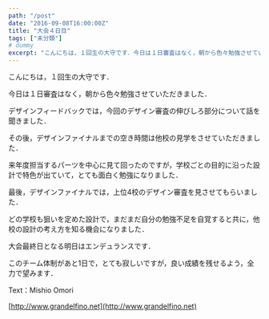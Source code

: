 ```yaml
---
path: "/post"
date: "2016-09-08T16:00:00Z"
title: "大会４日目"
tags: ["未分類"]
# dummy
excerpt: "こんにちは，１回生の大守です．今日は１日審査はなく，朝から色々勉強させていただきました．デザインフィードバックでは，今回のデザイン審査の伸びしろ部分につ..."
---
```




こんにちは，１回生の大守です．

今日は１日審査はなく，朝から色々勉強させていただきました．

デザインフィードバックでは，今回のデザイン審査の伸びしろ部分について話を聞きました．

その後，デザインファイナルまでの空き時間は他校の見学をさせていただきました．

来年度担当するパーツを中心に見て回ったのですが，学校ごとの目的に沿った設計で特色が出ていて，とても面白く勉強になりました．

最後，デザインファイナルでは，上位4校のデザイン審査を見させてもらいました．

どの学校も狙いを定めた設計で，まだまだ自分の勉強不足を自覚すると共に，他校の設計の考え方を知る機会になりました．

大会最終日となる明日はエンデュランスです．

このチーム体制があと1日で，とても寂しいですが，良い成績を残せるよう，全力で望みます．

Text：Mishio Omori

[http://www.grandelfino.net](http://www.grandelfino.net)

